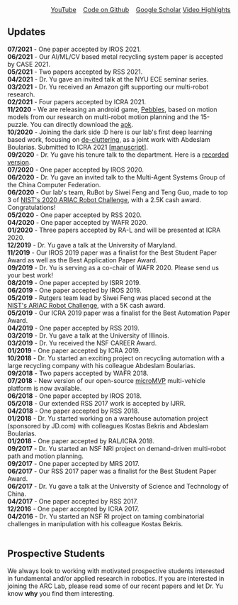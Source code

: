 <div style="text-align: right">
  <a id="links" href="https://www.youtube.com/channel/UCqotGxFUtMOgY9aIkDxW0fw">YouTube</a>&nbsp;&nbsp;&nbsp;
  <a id="links" href="https://github.com/arc-l">Code on Github</a>&nbsp;&nbsp;&nbsp;
  <a id="links" href="https://scholar.google.com/citations?user=jkRa2LEAAAAJ&hl=en">Google Scholar</a>
  <a id="links" href="/videos.html">Video Highlights</a>
</div>

## Updates

**07/2021** - One paper accepted by IROS 2021. <br>
**06/2021** - Our AI/ML/CV based metal recycling system paper is accepted by CASE 2021. <br>
**05/2021** - Two papers accepted by RSS 2021. <br>
**04/2021** - Dr. Yu gave an invited talk at the NYU ECE seminar series. <br>
**03/2021** - Dr. Yu received an Amazon gift supporting our multi-robot research. <br>
**02/2021** - Four papers accepted by ICRA 2021. <br>
**11/2020** - We are releasing an android game, <a href="https://play.google.com/store/apps/details?id=edu.rutgers.cs.arc.pebbles" target="PS">Pebbles</a>, 
based on motion models from our research on multi-robot motion planning and the 15-puzzle. You can directly download the <a href="http://arc.cs.rutgers.edu/files/pebbles.apk" target="_M">apk</a>.<br>
**10/2020** - Joining the dark side :D here is our lab's first deep learning based work, focusing on <a href="https://youtu.be/CNkZfZ-0Du8" target="_TT">de-cluttering</a>, as a joint work with Abdeslam Boularias. Submitted to ICRA 2021 [<a href="https://arxiv.org/pdf/2011.04692.pdf" target="_M">manuscript</a>].<br>
**09/2020** - Dr. Yu gave his tenure talk to the department. Here is a <a href="https://youtu.be/hk4Wh2oMAaA" target="_TT">recorded version</a>. <br>
**07/2020** - One paper accepted by IROS 2020. <br>
**06/2020** - Dr. Yu gave an invited talk to the Multi-Agent Systems Group of the China Computer Federation. <br>
**06/2020** - Our lab's team, RuBot by Siwei Feng and Teng Guo, made to top 3 of <a href="https://www.nist.gov/el/intelligent-systems-division-73500/agile-robotics-industrial-automation-competition/ariac-results" target="_NIST">NIST's 2020 ARIAC Robot Challenge</a>, with a 2.5K cash award. Congratulations!<br>
**05/2020** - One paper accepted by RSS 2020. <br>
**04/2020** - One paper accepted by WAFR 2020. <br>
**01/2020** - Three papers accepted by RA-L and will be presented at ICRA 2020. <br>
**12/2019** - Dr. Yu gave a talk at the University of Maryland. <br>
**11/2019** - Our IROS 2019 paper was a finalist for the Best Student Paper Award as well as the Best Application Paper Award. <br>
**09/2019** - Dr. Yu is serving as a co-chair of WAFR 2020. Please send us your best work! <br>
**08/2019** - One paper accepted by ISRR 2019. <br>
**06/2019** - One paper accepted by IROS 2019. <br> 
**05/2019** - Rutgers team lead by Siwei Feng was placed second at the <a href="https://www.nist.gov/el/intelligent-systems-division-73500/agile-robotics-industrial-automation-competition" target="_NIST">NIST's ARIAC Robot Challenge</a>, with a 5K cash award.<br> 
**05/2019** - Our ICRA 2019 paper was a finalist for the Best Automation Paper Award.<br>
**04/2019** - One paper accepted by RSS 2019. <br> 
**03/2019** - Dr. Yu gave a talk at the University of Illinois. <br>
**03/2019** - Dr. Yu received the NSF CAREER Award.<br> 
**01/2019** - One paper accepted by ICRA 2019.<br> 
**10/2018** - Dr. Yu started an exciting project on recycling automation with a large recycling company with his colleague Abdeslam Boularias.<br>
**09/2018** - Two papers accepted by WAFR 2018.<br>
**07/2018** - New version of our open-source <a href="https://arc.cs.rutgers.edu/mvp" target="_">microMVP</a> multi-vehicle platform is now available. <br>
**06/2018** - One paper accepted by IROS 2018.<br>
**05/2018** - Our extended RSS 2017 work is accepted by IJRR.<br>
**04/2018** - One paper accepted by RSS 2018.<br>
**01/2018** - Dr. Yu started working on a warehouse automation project (sponsored by JD.com) with colleagues  Kostas Bekris and Abdeslam Boularias.<br>
**01/2018** - One paper accepted by RAL/ICRA 2018.<br>
**09/2017** - Dr. Yu started an NSF NRI project on demand-driven multi-robot path and motion planning.<br>
**09/2017** - One paper accepted by MRS 2017.<br>
**06/2017** - Our RSS 2017 paper was a finalist for the Best Student Paper Award.<br>
**06/2017** - Dr. Yu gave a talk at the University of Science and Technology of China. <br>
**04/2017** - One paper accepted by RSS 2017.<br>
**12/2016** - One paper accepted by ICRA 2017.<br>
**04/2016** - Dr. Yu started an NSF RI project on taming combinatorial challenges in manipulation with his colleague Kostas Bekris.<br><br>

## Prospective Students

We always look to working with motivated prospective students interested in fundamental and/or applied research in robotics. If you are interested in joining the ARC Lab, please read some of our recent papers and let Dr. Yu know **why** you find them interesting.
